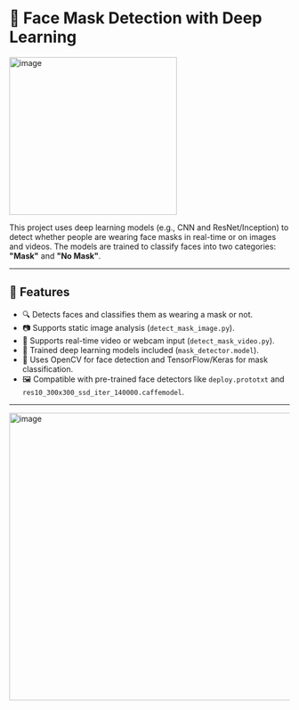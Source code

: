 # 🧠 Face Mask Detection with Deep Learning
<img width="301" height="283" alt="image" src="https://github.com/user-attachments/assets/10c6bb78-959f-4636-a225-68ad4ac52a93" />


This project uses deep learning models (e.g., CNN and ResNet/Inception) to detect whether people are wearing face masks in real-time or on images and videos. The models are trained to classify faces into two categories: **"Mask"** and **"No Mask"**.

---

## 🚀 Features

- 🔍 Detects faces and classifies them as wearing a mask or not.
- 📷 Supports static image analysis (`detect_mask_image.py`).
- 🎥 Supports real-time video or webcam input (`detect_mask_video.py`).
- 🧠 Trained deep learning models included (`mask_detector.model`).
- 🎯 Uses OpenCV for face detection and TensorFlow/Keras for mask classification.
- 🖼️ Compatible with pre-trained face detectors like `deploy.prototxt` and `res10_300x300_ssd_iter_140000.caffemodel`.

---

<img width="977" height="516" alt="image" src="https://github.com/user-attachments/assets/46abf698-644b-483b-b107-efbd0c794aec" />


